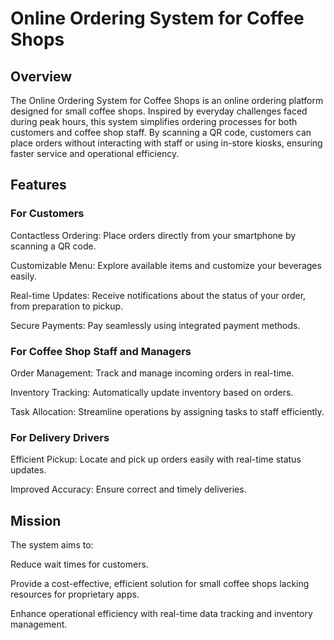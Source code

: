 # Online Ordering System for Coffee Shops
## Overview
The Online Ordering System for Coffee Shops is an online ordering platform designed for small coffee shops. Inspired by everyday challenges faced during peak hours, this system simplifies ordering processes for both customers and coffee shop staff. By scanning a QR code, customers can place orders without interacting with staff or using in-store kiosks, ensuring faster service and operational efficiency.
## Features
### For Customers
Contactless Ordering: Place orders directly from your smartphone by scanning a QR code.

Customizable Menu: Explore available items and customize your beverages easily.

Real-time Updates: Receive notifications about the status of your order, from preparation to pickup.

Secure Payments: Pay seamlessly using integrated payment methods.

### For Coffee Shop Staff and Managers
Order Management: Track and manage incoming orders in real-time.

Inventory Tracking: Automatically update inventory based on orders.

Task Allocation: Streamline operations by assigning tasks to staff efficiently.

### For Delivery Drivers
Efficient Pickup: Locate and pick up orders easily with real-time status updates.

Improved Accuracy: Ensure correct and timely deliveries.
## Mission

The system aims to:

Reduce wait times for customers.

Provide a cost-effective, efficient solution for small coffee shops lacking resources for proprietary apps.

Enhance operational efficiency with real-time data tracking and inventory management.

